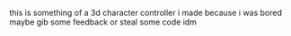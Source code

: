 this is something of a 3d character controller i made because i was bored
maybe gib some feedback or steal some code idm
